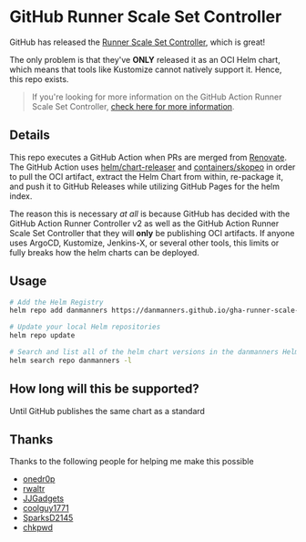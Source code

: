 # GitHub Runner Scale Set Controller

GitHub has released the [Runner Scale Set Controller](https://docs.github.com/en/actions/hosting-your-own-runners/managing-self-hosted-runners-with-actions-runner-controller/deploying-runner-scale-sets-with-actions-runner-controller), which is great!

The only problem is that they've **ONLY** released it as an OCI Helm chart, which means that tools like Kustomize cannot natively support it. Hence, this repo exists.

> If you're looking for more information on the GitHub Action Runner Scale Set Controller, [check here for more information](https://github.com/actions/actions-runner-controller/tree/gha-runner-scale-set-0.4.0/docs/preview/gha-runner-scale-set-controller).

## Details

This repo executes a GitHub Action when PRs are merged from [Renovate](https://github.com/renovatebot/renovate). The GitHub Action uses [helm/chart-releaser](https://github.com/helm/chart-releaser) and [containers/skopeo](https://github.com/containers/skopeo) in order to pull the OCI artifact, extract the Helm Chart from within, re-package it, and push it to GitHub Releases while utilizing GitHub Pages for the helm index.

The reason this is necessary _at all_ is because GitHub has decided with the GitHub Action Runner Controller v2 as well as the GitHub Action Runner Scale Set Controller that they will **only** be publishing OCI artifacts. If anyone uses ArgoCD, Kustomize, Jenkins-X, or several other tools, this limits or fully breaks how  the helm charts can be deployed.

## Usage

```bash
# Add the Helm Registry
helm repo add danmanners https://danmanners.github.io/gha-runner-scale-set-controller-helm

# Update your local Helm repositories
helm repo update

# Search and list all of the helm chart versions in the danmanners Helm Registry
helm search repo danmanners -l
```

## How long will this be supported?

Until GitHub publishes the same chart as a standard

## Thanks

Thanks to the following people for helping me make this possible

- [onedr0p](https://github.com/onedr0p)
- [rwaltr](https://github.com/rwaltr)
- [JJGadgets](https://github.com/JJGadgets)
- [coolguy1771](https://github.com/coolguy1771)
- [SparksD2145](https://github.com/SparksD2145)
- [chkpwd](https://github.com/chkpwd)
